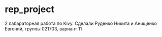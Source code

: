 # rep_project
2 лабараторная работа по Kivy. Сделали Руденко Никита и Анищенко Евгений, группы 021703, вариант 11
